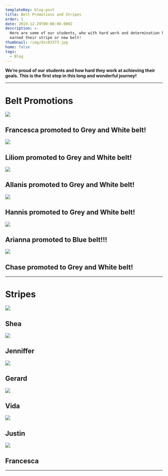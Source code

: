 ```yaml
---
templateKey: blog-post
title: Belt Promotions and Stripes
order: 1
date: 2019-12-29T00:00:00.000Z
description: >-
  Here are some of our students, who with hard work and determination have
  earned their stripe or new belt!
thumbnail: /img/dsc03373.jpg
home: false
tags:
  - Blog
---
```

**We’re proud of our students and how hard they work at achieving their goals. This is the first step in this long and wonderful journey!**

- - -

# **Belt Promotions**

![](/img/dsc05804.jpg)

## Francesca promoted to Grey and White belt! 

![](/img/dsc05794.jpg)

## Liliom promoted to Grey and White belt!

![](/img/dsc05276.jpg)

## Allanis promoted to Grey and White belt!

![](/img/dsc04776.jpg)

## Hannis promoted to Grey and White belt!

![](/img/dsc03409.jpg)

## Arianna promoted to Blue belt!!!

![](/img/dsc02386.jpg)

## Chase promoted to Grey and White belt!

---

# Stripes

![](/img/dsc05003.jpg)

## Shea

![](/img/dsc04785.jpg)

## Jenniffer

![](/img/dsc04779.jpg)

## Gerard

![](/img/dsc04143.jpg)

## Vida

![](/img/dsc02378.jpg)

## Justin

![](/img/img_0719.png)

## Francesca

- - -
